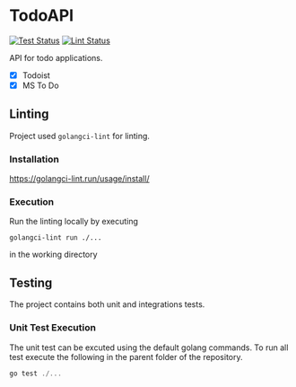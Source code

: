 # TodoAPI

[![Test Status](https://github.com/jo-hoe/todoapi/workflows/test/badge.svg)](https://github.com/jo-hoe/todoapi/actions?workflow=test)
[![Lint Status](https://github.com/jo-hoe/todoapi/workflows/lint/badge.svg)](https://github.com/jo-hoe/todoapi/actions?workflow=lint)

API for todo applications.

- [x] Todoist
- [x] MS To Do

## Linting

Project used `golangci-lint` for linting.

### Installation

<https://golangci-lint.run/usage/install/>

### Execution

Run the linting locally by executing

```cli
golangci-lint run ./...
```

in the working directory

## Testing

The project contains both unit and integrations tests.

### Unit Test Execution

The unit test can be excuted using the default golang commands. To run all test execute the following in the parent folder of the repository.

```powershell
go test ./...
```
